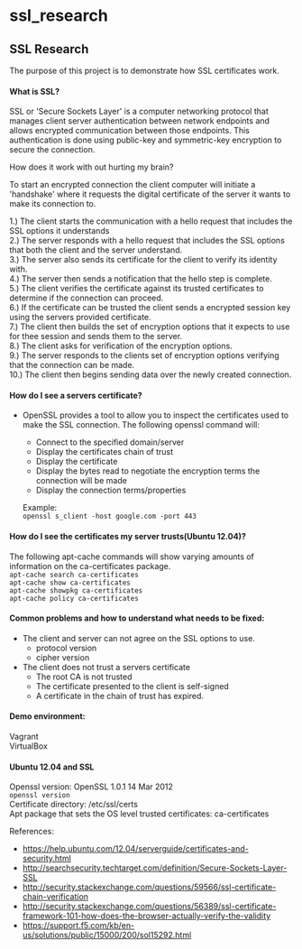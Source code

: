 # ssl_research

## SSL Research  

The purpose of this project is to demonstrate how SSL certificates work.  

#### What is SSL?  

SSL or 'Secure Sockets Layer' is a computer networking protocol that manages client
server authentication between network endpoints and allows encrypted communication
between those endpoints. This authentication is done using public-key and symmetric-key
encryption to secure the connection.

How does it work with out hurting my brain?

To start an encrypted connection the client computer will initiate a 'handshake'
where it requests the digital certificate of the server it wants to make its connection to.

1.) The client starts the communication with a hello request that includes the SSL options it understands  
2.) The server responds with a hello request that includes the SSL options that both the client and the server understand.  
3.) The server also sends its certificate for the client to verify its identity with.  
4.) The server then sends a notification that the hello step is complete.  
5.) The client verifies the certificate against its trusted certificates to determine if the connection can proceed.  
6.) If the certificate can be trusted the client sends a encrypted session key using the servers provided certificate.  
7.) The client then builds the set of encryption options that it expects to use for thee session and sends them to the server.  
8.) The client asks for verification of the encryption options.  
9.) The server responds to the clients set of encryption options verifying that the connection can be made.  
10.) The client then begins sending data over the newly created connection.  

#### How do I see a servers certificate?  
- OpenSSL provides a tool to allow you to inspect the certificates used to make the
SSL connection. The following openssl command will:  
    - Connect to the specified domain/server  
    - Display the certificates chain of trust  
    - Display the certificate  
    - Display the bytes read to negotiate the encryption terms the connection will be made  
    - Display the connection terms/properties  

    Example:  
    `openssl s_client -host google.com -port 443`  

#### How do I see the certificates my server trusts(Ubuntu 12.04)?  
The following apt-cache commands will show varying amounts of information on the ca-certificates package.  
`apt-cache search ca-certificates`  
`apt-cache show ca-certificates`  
`apt-cache showpkg ca-certificates`  
`apt-cache policy ca-certificates`  

#### Common problems and how to understand what needs to be fixed:  
- The client and server can not agree on the SSL options to use.  
  - protocol version  
  - cipher version  
- The client does not trust a servers certificate  
  - The root CA is not trusted  
  - The certificate presented to the client is self-signed  
  - A certificate in the chain of trust has expired.  

#### Demo environment:
Vagrant  
VirtualBox  

#### Ubuntu 12.04 and SSL  
Openssl version: OpenSSL 1.0.1 14 Mar 2012  
    `openssl version`  
Certificate directory: /etc/ssl/certs  
Apt package that sets the OS level trusted certificates: ca-certificates  

References:
- https://help.ubuntu.com/12.04/serverguide/certificates-and-security.html
- http://searchsecurity.techtarget.com/definition/Secure-Sockets-Layer-SSL
- http://security.stackexchange.com/questions/59566/ssl-certificate-chain-verification
- http://security.stackexchange.com/questions/56389/ssl-certificate-framework-101-how-does-the-browser-actually-verify-the-validity
- https://support.f5.com/kb/en-us/solutions/public/15000/200/sol15292.html
